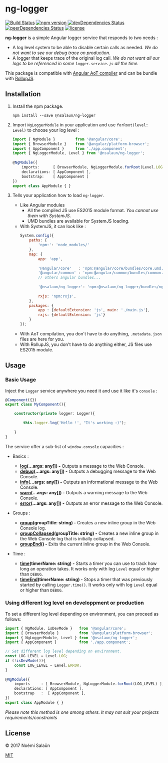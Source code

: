 # ng-logger

[![Build Status](https://img.shields.io/travis/noemi-salaun/ng-logger/master.svg?style=flat-square)](https://travis-ci.org/noemi-salaun/ng-logger)
[![npm version](https://img.shields.io/npm/v/@nsalaun/ng-logger.svg?style=flat-square)](https://www.npmjs.com/package/@nsalaun/ng-logger)
[![devDependencies Status](https://img.shields.io/david/dev/noemi-salaun/ng-logger.svg?style=flat-square)](https://david-dm.org/noemi-salaun/ng-logger?type=dev)
[![peerDependencies Status](https://img.shields.io/david/peer/noemi-salaun/ng-logger.svg?style=flat-square)](https://david-dm.org/noemi-salaun/ng-logger?type=peer)
[![license](https://img.shields.io/github/license/mashape/apistatus.svg?style=flat-square)](https://github.com/noemi-salaun/ng-logger/blob/master/LICENSE)

**ng-logger** is a simple Angular logger service that responds to two needs :

 - A log level system to be able to disable certain calls as needed. *We do not want to see our debug trace on production.*
 - A logger that keeps trace of the original log call. *We do not want all our logs to be referenced in some `logger.service.js` all the time.*

This package is compatible with [Angular AoT compiler](https://angular.io/docs/ts/latest/cookbook/aot-compiler.html) and can be bundle with [RollupJS](http://rollupjs.org/).

## Installation

1. Install the npm package.

    ```
    npm install --save @nsalaun/ng-logger
    ```
        
2. Import `NgLoggerModule` in your application and use `forRoot(level: Level)` to choose your log level :

    ```typescript
    import { NgModule }         from '@angular/core';
    import { BrowserModule }    from '@angular/platform-browser';
    import { AppComponent }     from './app.component';
    import { NgLoggerModule, Level } from '@nsalaun/ng-logger';
     
    @NgModule({
        imports:      [ BrowserModule, NgLoggerModule.forRoot(Level.LOG) ],
        declarations: [ AppComponent ],
        bootstrap:    [ AppComponent ]
    })
    export class AppModule { } 
    ```

3. Tells your application how to load `ng-logger`.
    * Like Angular modules
        * All the compiled JS use ES2015 module format. *You cannot use them with SystemJS.*
        * UMD bundles are available for SystemJS loading.
    * With SystemJS, it can look like :
        ```javascript
        System.config({
            paths: {
                'npm:': 'node_modules/'
            },
            map: {
                app: 'app',
                
                '@angular/core'   : 'npm:@angular/core/bundles/core.umd.js',
                '@angular/common' : 'npm:@angular/common/bundles/common.umd.js',
                // others angular bundles...
                
                '@nsalaun/ng-logger': 'npm:@nsalaun/ng-logger/bundles/ng-logger.umd.js',
                
                rxjs: 'npm:rxjs',
            },
            packages: {
                app : {defaultExtension: 'js', main: './main.js'},
                rxjs: {defaultExtension: 'js'}
            }
        });
        ```
    * With AoT compilation, you don't have to do anything, `.metadata.json` files are here for you.
    * With RollupJS, you don't have to do anything either, JS files use ES2015 module.

## Usage

### Basic Usage

Inject the `Logger` service anywhere you need it and use it like it's `console` :
 
```typescript
@Component({})
export class MyComponent(){

    constructor(private logger: Logger){
    
        this.logger.log('Hello !', "It's working :)");
        
    }
}
```

The service offer a sub-list of `window.console` capacities :

 - Basics :
     - **[log](https://developer.mozilla.org/en-US/docs/Web/API/Console/log)(...args: any[]) -** Outputs a message to the Web Console.
     - **[debug](https://developer.mozilla.org/en-US/docs/Web/API/Console/debug)(...args: any[]) -** Outputs a debugging message to the Web Console.
     - **[info](https://developer.mozilla.org/en-US/docs/Web/API/Console/info)(...args: any[]) -** Outputs an informational message to the Web Console.
     - **[warn](https://developer.mozilla.org/en-US/docs/Web/API/Console/warn)(...args: any[]) -** Outputs a warning message to the Web Console.
     - **[error](https://developer.mozilla.org/en-US/docs/Web/API/Console/error)(...args: any[]) -** Outputs an error message to the Web Console.
     
 - Groups :
     - **[group](https://developer.mozilla.org/en-US/docs/Web/API/Console/group)(groupTitle: string) -** Creates a new inline group in the Web Console log.
     - **[groupCollapsed](https://developer.mozilla.org/en-US/docs/Web/API/Console/groupCollapsed)(groupTitle: string) -** Creates a new inline group in the Web Console log that is initially collapsed.
     - **[groupEnd](https://developer.mozilla.org/en-US/docs/Web/API/Console/groupEnd)() -** Exits the current inline group in the Web Console.
     
 - Time :
     - **[time](https://developer.mozilla.org/en-US/docs/Web/API/Console/time)(timerName: string) -** Starts a timer you can use to track how long an operation takes. It works only with log `Level` equal or higher than `DEBUG`.
     - **[timeEnd](https://developer.mozilla.org/en-US/docs/Web/API/Console/timeEnd)(timerName: string) -** Stops a timer that was previously started by calling `Logger.time()`. It works only with log `Level` equal or higher than `DEBUG`.
     
### Using different log level on developpment or production

To set a different log level depending on environment, you can proceed as follows:

```typescript
import { NgModule, isDevMode }   from '@angular/core';
import { BrowserModule }         from '@angular/platform-browser';
import { NgLoggerModule, Level } from '@nsalaun/ng-logger';
import { AppComponent }          from './app.component';

// Set different log level depending on environment.
const LOG_LEVEL = Level.LOG;
if (!isDevMode()){
    const LOG_LEVEL = Level.ERROR;
}
 
@NgModule({
    imports     : [ BrowserModule, NgLoggerModule.forRoot(LOG_LEVEL) ],
    declarations: [ AppComponent ],
    bootstrap   :  [ AppComponent ],
})
export class AppModule { } 
```

*Please note this method is one among others. It may not suit your projects requirements/constraints*
     
## License

© 2017 Noémi Salaün

[MIT](https://github.com/noemi-salaun/ng-logger/blob/master/LICENSE)
